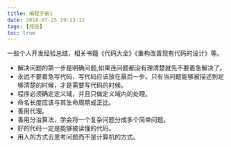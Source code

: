 ```yaml
---
title: 编程手册1
date: 2018-07-25 19:13:12
tags: [经验]
toc: true
---
```


一些个人开发经验总结，相关书籍《代码大全》《重构改善现有代码的设计》等。

* 解决问题的第一步是明确问题,如果连问题都没有理清楚就先不要着急解决了。
* 永远不要着急写代码，写代码应该放在最后一步。只有当问题能够被描述到足够清楚的时候，才是需要写代码的时候。
* 程序必须确定定义域，并且只做定义域内的处理。
* 命名长度应该与其生命周期成正比。
* 善用代理。
* 善用分治算法，学会将一个复杂问题分成多个简单问题。
* 好的代码一定是能够被读懂的代码。
* 用人的方式去思考问题而不是计算机的方式。